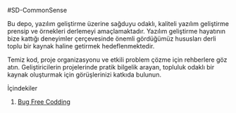 #SD-CommonSense

Bu depo, yazılım geliştirme üzerine sağduyu odaklı, kaliteli yazılım geliştirme prensip ve örnekleri derlemeyi amaçlamaktadır. Yazılım geliştirme hayatının bize kattığı deneyimler çerçevesinde önemli gördüğümüz hususları derli toplu bir kaynak haline getirmek hedeflenmektedir.

Temiz kod, proje organizasyonu ve etkili problem çözme için rehberlere göz atın. Geliştiricilerin projelerinde pratik bilgelik arayan, topluluk odaklı bir kaynak oluşturmak için görüşlerinizi katkıda bulunun.

İçindekiler

1. [Bug Free Codding](https://github.com/kzlsahin/SD-CommonSense/blob/main/BUG-FREE-CODDING.tr.md)

